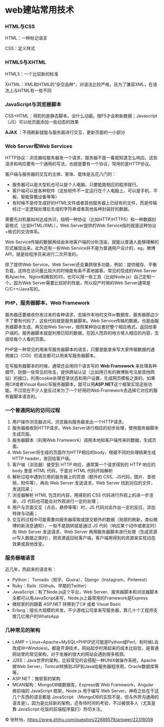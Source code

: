 # web建站常用技术
### HTML与CSS
HTML：一种标记语言

CSS：定义样式

### HTML5与XHTML
HTML5：一个比较新的标准

XHTML：XML和HTML的“杂交品种”，对语法比较严格，且为了兼容XML，在语法上与HTML有一些不同

### JavaScript与浏览器脚本
CSS+HTML：得到的是静态脚本，没什么动画，按F5才会刷新数据；Javascript（JS）可以给页面添加一些动态的效果

**AJAX** ：不用刷新就能与服务器进行交互，更新页面的一小部分

### Web Server和Web Services

HTTP协议：浏览器给服务器发一个请求，服务器不是一看就知道怎么响应。这些请求和响应要有一个通用的写法，也就是要有一个协议，常用的是HTTP协议。

客户端与服务器的交互的主体、客体、载体是五花八门的：

* 服务器可以是大型机也可以是个人电脑，只要能跑相应的程序就行。
* 客户端可以是各种软件（这些软件不一定运行在个人电脑上，可以是手机、平板、智能穿戴设备等等）
* 有时候不是传生成好的HTML文件或者其他服务器上已经有的文件，而是传输经过一定逻辑处理后生成的字符串或者其他各种封装好的数据。

需要先对机器如何达成共识，指明一种协议（比如HTTP/HTTPS）和一种数据封装格式（比如HTML/XML），Web Server提供的Web Service指的就是这种协议+格式的交流体系。

Web Service传输的数据再经由本地客户端的分析渲染，就能以普通人能够理解的形式展现出来。此外还有一些Web Service并不是为普通用户设计的，eg，微博API，就是给程序员来进行二次开发的。

除了提供Web Service，Web Server还会兼顾很多功能，例如：提供缓存、平衡负载，这样在访问量比较大的时候能有条不紊地接客。常见的现成的Web Server有Apache、Nginx和微软的IIS，也可以用一些工具（比如Node.js）自己定制一个。因为Web Server需要比较好的性能，所以投产时用的Web Server通常是C/C++/Java写的。

### PHP，服务器脚本，Web Framework

服务器还要接收你发过来的各种请求，去操作本地的文件or数据库，服务器那边少不了要有代码了，这些代码就是服务器脚本。Web Service传输的数据，也是由服务器脚本生成，再交由Web Server，按照某种协议套好整个相应格式，返回给客户端的。服务器脚本就是利用已知的数据，在因人而异的地方填入相应的内容，生成给每个人看的页面。

PHP是一种常见的用来写服务器脚本的语言，只要是能拿来写大家传输数据的通用接口（CGI）的语言都可以用来写服务器脚本。

在写服务器脚本的时候，通常还会用同个语言写的 **Web Framework** 来处理各种细节，防御一些常见的攻击，提供跨站认证（比如用已有的微博账号注册其他网站）的接口，利用cookie处理登录状态和用户设置，生成网页模板之类的。如果用C#或者Visual Basic写服务器脚本，就可以用**ASP.NET**这个框架实现这些功能。不过现在不少人是反过来为了一个好用的Web Framework去选择它对应的服务器脚本语言的。

### 一个普通网站的访问过程

1. 用户操作浏览器访问，浏览器向服务器发出一个HTTP请求。
2. 服务器接收到HTTP请求，Web Server进行相应的初步处理，使用服务器脚本生成页面。
3. 服务器脚本（利用Web Framework）调用本地和客户端传来的数据，生成页面。
4. Web Server将生成的页面作为HTTP相应的body，根据不同的处理结果生成HTTP header，发回给客户端。
5. 客户端（浏览器）接受到 HTTP 响应，通常第一个请求得到的 HTTP 响应的 body 里是 HTML 代码，于是对 HTML 代码开始解析
6. 解析过程中遇到引用的服务器上的资源（额外的 CSS、JS代码，图片、音视频，附件等），再向 Web Server 发送请求，Web Server 找到对应的文件，发送回来；
7. 浏览器解析 HTML 包含的内容，用得到的 CSS 代码进行外观上的进一步渲染，JS 代码也可能会对外观进行一定的处理；
8. 用户与页面交互（点击，悬停等等）时，JS 代码对此作出一定的反应，添加特效与动画；
9. 交互的过程中可能需要向服务器索取或提交额外的数据（局部的刷新，类似微博的新消息通知），一般不是跳转就是通过 JS 代码（响应某个动作或者定时）向 Web Server 发送请求，Web Server 再用服务器脚本进行处理（生成资源or写入数据之类的），把资源返回给客户端，客户端用得到的资源来实现动态效果或其他改变。

### 服务器端语言

近几年，热起来的语言有：
* Python： Tornado（知乎、Quora）、Django（Instagram、Pinterest）
* Ruby：Rails（Github、早期的Twitter）
* JavaScript：有了Node.js这个平台，Web Server、服务器脚本和浏览器脚本全都可以用JavaScript来写，Node.js上最常用的Framework是Express
* 微软家的则跟着 ASP.NET 转移到了C# 或者 Visual Basic
* Erlang：擅长大规模的并发，不少游戏公司拿来写服务器，靠几十个工程师支撑几亿用户的WhatsApp
 
 ### 几种常见的架构
 * LAMP = Linux+Apache+MySQL+PHP(P还可能是Python或Perl，有时候L会改成W=Windows)。都是开源技术，网站起步时用起来的成本比较低，是普通网站里的常见架构，对于发展的很大的网站会遇到很多瓶颈。
 * J2EE：Java世界的架构，比较常见的会搭配一种UNIX做操作系统，Apache做Web Server，Tomcat转换到JSP到Java给服务器程序用，Oracle数据库等等。
 * ASP.NET：微软家的架构
 * MEAN架构：MongoDB做数据库，Express做 Web Framework，Angular 做前端的 JavaScript 框架，Node.js 用于编写 Web Server。神奇之处在于这几个东西的语言都是 JavaScript （MongoDB的实现不是，但与外界沟通用的语言是）。因为是比较新的架构，还有待时间的考验，不过被很多人（尤其是靠 JavaScript 吃饭的前端程序猿们）热切关注。

 

&copy; 张秋怡，https://www.zhihu.com/question/22689579/answer/22318058
